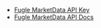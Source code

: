 - [Fugle MarketData API Key](https://developer.fugle.tw/docs/key/)
- [Fugle MarketData API Docs](https://developer.fugle.tw/docs/data/http-api/getting-started)
